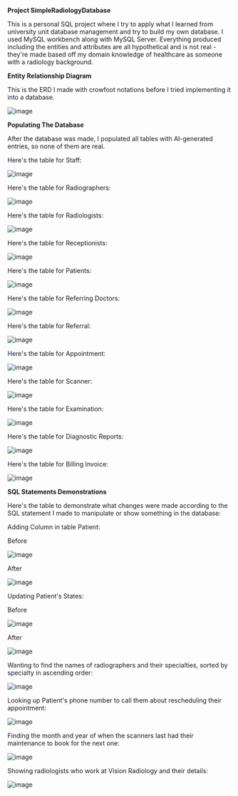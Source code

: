 **Project SimpleRadiologyDatabase**

This is a personal SQL project where I try to apply what I learned from university unit database management and try to build my own database. I used MySQL workbench along with MySQL Server. Everything produced including the entities and attributes are all hypothetical and is not real - they're made based off my domain knowledge of healthcare as someone with a radiology background.

**Entity Relationship Diagram**

This is the ERD I made with crowfoot notations before I tried implementing it into a database.

![image](https://github.com/NguyenMav/Project_MySQL_SimpleRadiologyDatabase/assets/149219810/3bcb25cf-1606-4b7a-9701-cb88b0d0c4de)

**Populating The Database**

After the database was made, I populated all tables with AI-generated entries, so none of them are real.

Here's the table for Staff:

![image](https://github.com/NguyenMav/Project_MySQL_SimpleRadiologyDatabase/assets/149219810/3b4d9881-0eca-45e3-b399-27f84b15871f)

Here's the table for Radiographers:

![image](https://github.com/NguyenMav/Project_MySQL_SimpleRadiologyDatabase/assets/149219810/803eda17-338e-43f5-91a3-982a4737700c)

Here's the table for Radiologists:

![image](https://github.com/NguyenMav/Project_MySQL_SimpleRadiologyDatabase/assets/149219810/1c1d2a14-050f-4b66-af2f-488c9586f743)

Here's the table for Receptionists:

![image](https://github.com/NguyenMav/Project_MySQL_SimpleRadiologyDatabase/assets/149219810/1013353c-3a9e-403c-b1d9-5e8d7eb3089a)

Here's the table for Patients:

![image](https://github.com/NguyenMav/Project_MySQL_SimpleRadiologyDatabase/assets/149219810/bddba13c-20bd-4f37-b287-1f43d4f7e18d)

Here's the table for Referring Doctors:

![image](https://github.com/NguyenMav/Project_MySQL_SimpleRadiologyDatabase/assets/149219810/6239b7c7-ed93-4769-866c-23e7ec5af561)

Here's the table for Referral:

![image](https://github.com/NguyenMav/Project_MySQL_SimpleRadiologyDatabase/assets/149219810/dff7f755-a980-474c-a42c-308770ced288)

Here's the table for Appointment:

![image](https://github.com/NguyenMav/Project_MySQL_SimpleRadiologyDatabase/assets/149219810/03cbb358-ecc6-474b-8779-bb42443ea80a)

Here's the table for Scanner:

![image](https://github.com/NguyenMav/Project_MySQL_SimpleRadiologyDatabase/assets/149219810/bff26c39-01a2-43b0-9699-5374f9c4136c)

Here's the table for Examination:

![image](https://github.com/NguyenMav/Project_MySQL_SimpleRadiologyDatabase/assets/149219810/d37f1079-8451-4a48-a6e5-5438198b2b39)

Here's the table for Diagnostic Reports:

![image](https://github.com/NguyenMav/Project_MySQL_SimpleRadiologyDatabase/assets/149219810/a363a6c6-042b-42cd-a2cd-24a351d72a18)

Here's the table for Billing Invoice:

![image](https://github.com/NguyenMav/Project_MySQL_SimpleRadiologyDatabase/assets/149219810/0ff3ee24-a744-4457-8ae2-eae9a1c96aaf)














**SQL Statements Demonstrations**

Here's the table to demonstrate what changes were made according to the SQL statement I made to manipulate or show something in the database:

Adding Column in table Patient:

Before

![image](https://github.com/NguyenMav/Project_MySQL_SimpleRadiologyDatabase/assets/149219810/c4c57f17-c39e-4f2e-a0e4-0e2a994cef07)

After

![image](https://github.com/NguyenMav/Project_MySQL_SimpleRadiologyDatabase/assets/149219810/42ab14b0-b9a3-4076-b7a3-c022d81e7c30)

Updating Patient's States:

Before

![image](https://github.com/NguyenMav/Project_MySQL_SimpleRadiologyDatabase/assets/149219810/a31f889a-501c-462c-986c-17c8593259df)

After

![image](https://github.com/NguyenMav/Project_MySQL_SimpleRadiologyDatabase/assets/149219810/5b631ea3-ccd3-40cd-8182-b4f836617b0a)

Wanting to find the names of radiographers and their specialties, sorted by specialty in ascending order:

![image](https://github.com/NguyenMav/Project_MySQL_SimpleRadiologyDatabase/assets/149219810/669cec82-6e54-4e07-9664-15f98060c1ab)

Looking up Patient's phone number to call them about rescheduling their appointment:

![image](https://github.com/NguyenMav/Project_MySQL_SimpleRadiologyDatabase/assets/149219810/56b6c08d-3dfe-4051-b2ad-405b7c05a1cf)

Finding the month and year of when the scanners last had their maintenance to book for the next one:

![image](https://github.com/NguyenMav/Project_MySQL_SimpleRadiologyDatabase/assets/149219810/30a41dd5-49e6-4097-92e0-043037de60f8)

Showing radiologists who work at Vision Radiology and their details:

![image](https://github.com/NguyenMav/Project_MySQL_SimpleRadiologyDatabase/assets/149219810/73a22301-f89b-4ced-b459-79d773c02e96)
